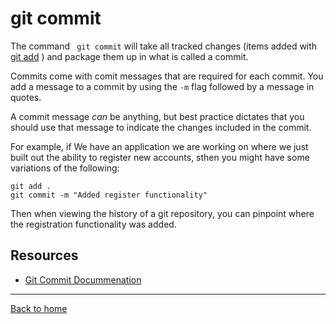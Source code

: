 # git commit

The command ` git commit` will take all tracked changes (items added with [git add](./Add.md) ) and package them up in what is called a commit.

Commits come with comit messages that are required for each commit. You add a message to a commit by using the `-m` flag followed by a message in quotes.

A commit message _can_ be anything, but  best practice dictates that you should use that message to  indicate the changes included in the commit.

For example, if We have an application we are working on where we just built out the ability  to register new accounts, sthen you might have some variations of the following:

```
git add .
git commit -m "Added register functionality"

```

Then when viewing the history of a git repository, you can pinpoint  where the registration functionality was added.

## Resources
- [Git Commit Docummenation](https://git-scm.com/docs/git-commit)

---
[Back to home](./README.md)